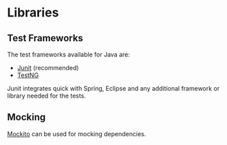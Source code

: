 # Libraries

## Test Frameworks

The test frameworks available for Java are:

* [Junit](https://github.com/bernardo-mg/development-docs/tree/607d3a34739325f64d3fc216771c0bc79458f781/java/junit.org) \(recommended\)
* [TestNG](https://github.com/bernardo-mg/development-docs/tree/607d3a34739325f64d3fc216771c0bc79458f781/java/testng.org)

Junit integrates quick with Spring, Eclipse and any additional framework or library needed for the tests.

## Mocking

[Mockito](https://github.com/bernardo-mg/development-docs/tree/607d3a34739325f64d3fc216771c0bc79458f781/java/site.mockito.org) can be used for mocking dependencies.

